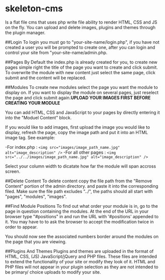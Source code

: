 # skeleton-cms
Is a flat file cms that uses php write file ability to render HTML, CSS and JS on the fly.  You can upload and delete images, plugins and themes through the plugin manager. 

##Login
To login you must go to "your-site-name/login.php", if you have not created a user you will be prompted to create one, after you can login and control your site from "your-site-name/admin.php. 

##Pages
By Default the index.php is already created for you, to create new pages simple right the title of the page you want to create and click submit.  To overwrite the module with new content just select the same page, click submit and the content will be replaced.
		
##Modules
To create new modules select the page you want the module to display on. If you want to display the module on several pages, just reselect the page and click submit again.**UPLOAD YOUR IMAGES FIRST BEFORE CREATING YOUR MODULE**

You can add HTML, CSS and JavaScript to your pages by directly entering it into the "Moduel Content" block.</p>
If you would like to add images, first upload the image you would like to display, refresh the page, copy the image path and put it into an HTML image tag. See example:

-For index.php :  `<img src="images/image_path_name.jpg" alt="image_description" />`
-For all other pages : `<img src="../../images/image_path_name.jpg" alt="image_description" />`

Select your column width to dicatate how far the module will span accross screen.

##Delete Content
To delete content copy the file path from the "Remove Content" portion of the admin directory. and paste it into the corresponding filed. Make sure the file path excludes "../", the paths should all start with "pages", "modules", "images".

##Find Module Positions
To find out what order your module is in, go to the page in question containing the modules. At the end of the URL in your browser type "#positions" in and run the URL with '#positions' appended to it. You may have to to ask the browser to accept the modification twice in order to appear.

You should now see the associated numbers border around the modules on the page that you are viewing.

##Plugins And Themes
Plugins and themes are uploaded in the format of HTML, CSS, (JS) JavaScript/jQuery and PHP files. These files are intended to extend the functionality of your site or modify they look of it. HTML and PHP files will not appear in your plugin selection as they are not intended to be primary/ choice uploads to modify your site. 
